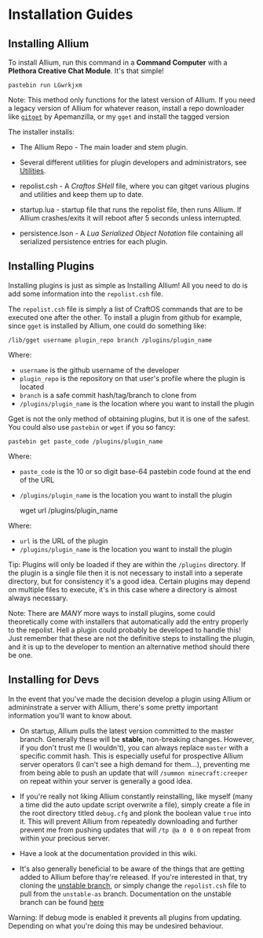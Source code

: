 # Installation Guides

## Installing Allium

To install Allium, run this command in a **Command Computer** with a **Plethora Creative Chat Module**. It's that simple!

    pastebin run LGwrkjxm

Note: This method only functions for the latest version of Allium. If you need a legacy version of Allium for whatever reason, install a repo downloader like [`gitget`](https://pastebin.com/W5ZkVYSi) by Apemanzilla, or my `gget` and install the tagged version

The installer installs:

- The Allium Repo - The main loader and stem plugin.

- Several different utilities for plugin developers and administrators, see [Utilities](docs/utilities.md).

- repolist.csh - A _Craftos SHell_ file, where you can gitget various plugins and utilities and keep them up to date.

- startup.lua - startup file that runs the repolist file, then runs Allium. If Allium crashes/exits it will reboot after 5 seconds unless interrupted.

- persistence.lson - A _Lua Serialized Object Notation_ file containing all serialized persistence entries for each plugin.

## Installing Plugins

Installing plugins is just as simple as Installing Allium! All you need to do is add some information into the `repolist.csh` file.

The `repolist.csh` file is simply a list of CraftOS commands that are to be executed one after the other. To install a plugin from github for example, since `gget` is installed by Allium, one could do something like:

    /lib/gget username plugin_repo branch /plugins/plugin_name

Where:

- `username` is the github username of the developer
- `plugin_repo` is the repository on that user's profile where the plugin is located
- `branch` is a safe commit hash/tag/branch to clone from
- `/plugins/plugin_name` is the location where you want to install the plugin

Gget is not the only method of obtaining plugins, but it is one of the safest. You could also use `pastebin` or `wget` if you so fancy:

    pastebin get paste_code /plugins/plugin_name

Where:

- `paste_code` is the 10 or so digit base-64 pastebin code found at the end of the URL
- `/plugins/plugin_name` is the location you want to install the plugin

    wget url /plugins/plugin_name

Where:

- `url` is the URL of the plugin
- `/plugins/plugin_name` is the location you want to install the plugin

Tip: Plugins will only be loaded if they are within the `/plugins` directory. If the plugin is a single file then it is not necessary to install into a seperate directory, but for consistency it's a good idea. Certain plugins may depend on multiple files to execute, it's in this case where a directory is almost always necessary.

Note: There are _MANY_ more ways to install plugins, some could theoretically come with installers that automatically add the entry properly to the repolist. Hell a plugin could probably be developed to handle this! Just remember that these are not the definitive steps to installing the plugin, and it is up to the developer to mention an alternative method should there be one.

## Installing for Devs

In the event that you've made the decision develop a plugin using Allium or admininstrate a server with Allium, there's some pretty important information you'll want to know about.

- On startup, Allium pulls the latest version committed to the master branch. Generally these will be __stable__, non-breaking changes. However, if you don't trust me (I wouldn't), you can always replace `master` with a specific commit hash. This is especially useful for prospective Allium server operators (I can't see a high demand for them...), preventing me from being able to push an update that will `/summon minecraft:creeper` on repeat within your server is generally a good idea.

- If you're really not liking Allium constantly reinstalling, like myself (many a time did the auto update script overwrite a file), simply create a file in the root directory titled `debug.cfg` and plonk the boolean value `true` into it. This will prevent Allium from repeatedly downloading and further prevent me from pushing updates that will `/tp @a 0 0 0` on repeat from within your precious server.  

- Have a look at the documentation provided in this wiki.

- It's also generally beneficial to be aware of the things that are getting added to Allium before thay're released. If you're interested in that, try cloning the [unstable branch](https://github.com/hugeblank/Allium/tree/unstable-as), or simply change the `repolist.csh` file to pull from the `unstable-as` branch. Documentation on the unstable branch can be found [here](docs/unstable.md)

Warning: If debug mode is enabled it prevents all plugins from updating. Depending on what you're doing this may be undesired behaviour.
